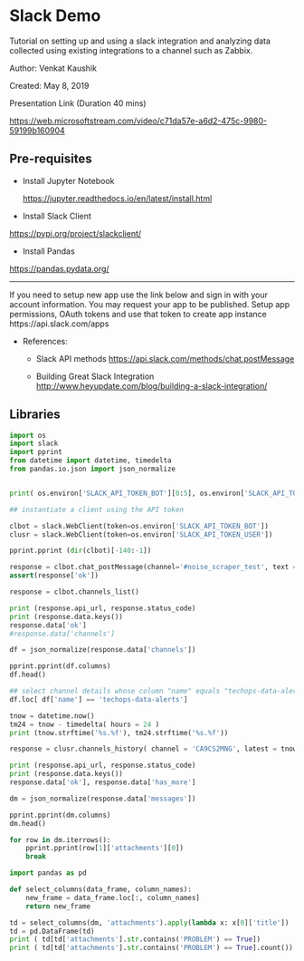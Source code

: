 
<h1> Slack Demo </h1>
Tutorial on setting up and using a slack integration and analyzing data collected using existing integrations to a channel such as Zabbix.  


Author: Venkat Kaushik

Created: May 8, 2019

Presentation Link (Duration 40 mins) 

https://web.microsoftstream.com/video/c71da57e-a6d2-475c-9980-59199b160904

<h2> Pre-requisites </h2>


* Install Jupyter Notebook

   https://jupyter.readthedocs.io/en/latest/install.html

* Install Slack Client

https://pypi.org/project/slackclient/

* Install Pandas

https://pandas.pydata.org/

---

<p> If you need to setup new app use the link below and sign in with your account information. You may request your app to be published. Setup app permissions, OAuth tokens and use that token to create app instance https://api.slack.com/apps  </p>

* References: 

  * Slack API methods
     https://api.slack.com/methods/chat.postMessage

  * Building Great Slack Integration
     http://www.heyupdate.com/blog/building-a-slack-integration/

Libraries
---------


```python
import os
import slack
import pprint
from datetime import datetime, timedelta
from pandas.io.json import json_normalize  

```

```python

print( os.environ['SLACK_API_TOKEN_BOT'][0:5], os.environ['SLACK_API_TOKEN_USER'][0:5])    

## instantiate a client using the API token

clbot = slack.WebClient(token=os.environ['SLACK_API_TOKEN_BOT'])
clusr = slack.WebClient(token=os.environ['SLACK_API_TOKEN_USER'])

pprint.pprint (dir(clbot)[-140:-1])
```


```python
response = clbot.chat_postMessage(channel='#noise_scraper_test', text = "hi")
assert(response['ok'])
```


```python
response = clbot.channels_list()
```


```python
print (response.api_url, response.status_code)
print (response.data.keys())
response.data['ok']
#response.data['channels']
```


```python
df = json_normalize(response.data['channels'])
```


```python
pprint.pprint(df.columns)
df.head()
```


```python
## select channel details whose column "name" equals "techops-data-alerts"
df.loc[ df['name'] == 'techops-data-alerts']
```


```python
tnow = datetime.now()
tm24 = tnow - timedelta( hours = 24 )
print (tnow.strftime('%s.%f'), tm24.strftime('%s.%f'))
```


```python
response = clusr.channels_history( channel = 'CA9CS2MNG', latest = tnow.strftime('%s.%f'), oldest = tm24.strftime('%s.%f') )
```


```python
print (response.api_url, response.status_code)
print (response.data.keys())
response.data['ok'], response.data['has_more']
```


```python
dm = json_normalize(response.data['messages'])
```


```python
pprint.pprint(dm.columns)
dm.head()
```


```python
for row in dm.iterrows():
    pprint.pprint(row[1]['attachments'][0])
    break
```


```python
import pandas as pd

def select_columns(data_frame, column_names):
    new_frame = data_frame.loc[:, column_names]
    return new_frame

td = select_columns(dm, 'attachments').apply(lambda x: x[0]['title'])
td = pd.DataFrame(td) 
print ( td[td['attachments'].str.contains('PROBLEM') == True])
print ( td[td['attachments'].str.contains('PROBLEM') == True].count())
```
